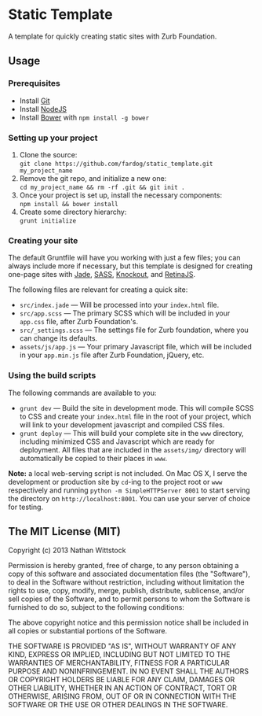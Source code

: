 Static Template
===============

A template for quickly creating static sites with Zurb Foundation.

Usage
-----

### Prerequisites

- Install [Git](http://git-scm.com/)
- Install [NodeJS](http://nodejs.org)
- Install [Bower](http://bower.io/) with `npm install -g bower`

### Setting up your project

1. Clone the source:  
`git clone https://github.com/fardog/static_template.git my_project_name`
2. Remove the git repo, and initialize a new one:  
`cd my_project_name && rm -rf .git && git init .`
3. Once your project is set up, install the necessary components:  
`npm install && bower install`
4. Create some directory hierarchy:  
`grunt initialize`

### Creating your site

The default Gruntfile will have you working with just a few files; you can always include more if necessary, but this template is designed for creating one-page sites with [Jade](http://jade-lang.com/), [SASS](http://sass-lang.com/), [Knockout](http://knockoutjs.com/), and [RetinaJS](http://retinajs.com/).

The following files are relevant for creating a quick site:

- `src/index.jade` — Will be processed into your `index.html` file.
- `src/app.scss` — The primary SCSS which will be included in your `app.css` file, after Zurb Foundation's.
- `src/_settings.scss` — The settings file for Zurb foundation, where you can change its defaults.
- `assets/js/app.js` — Your primary Javascript file, which will be included in your `app.min.js` file after Zurb Foundation, jQuery, etc.

### Using the build scripts

The following commands are available to you:

- `grunt dev` — Build the site in development mode. This will compile SCSS to CSS and create your `index.html` file in the root of your project, which will link to your development javascript and compiled CSS files.
- `grunt deploy` — This will build your complete site in the `www` directory, including minimized CSS and Javascript which are ready for deployment. All files that are included in the `assets/img/` directory will automatically be copied to their places in `www`.

**Note:** a local web-serving script is not included. On Mac OS X, I serve the development or production site by `cd`-ing to the project root or `www` respectively and running `python -m SimpleHTTPServer 8001` to start serving the directory on `http://localhost:8001`. You can use your server of choice for testing.

The MIT License (MIT)
---------------------

Copyright (c) 2013 Nathan Wittstock

Permission is hereby granted, free of charge, to any person obtaining a copy of
this software and associated documentation files (the "Software"), to deal in
the Software without restriction, including without limitation the rights to
use, copy, modify, merge, publish, distribute, sublicense, and/or sell copies of
the Software, and to permit persons to whom the Software is furnished to do so,
subject to the following conditions:

The above copyright notice and this permission notice shall be included in all
copies or substantial portions of the Software.

THE SOFTWARE IS PROVIDED "AS IS", WITHOUT WARRANTY OF ANY KIND, EXPRESS OR
IMPLIED, INCLUDING BUT NOT LIMITED TO THE WARRANTIES OF MERCHANTABILITY, FITNESS
FOR A PARTICULAR PURPOSE AND NONINFRINGEMENT. IN NO EVENT SHALL THE AUTHORS OR
COPYRIGHT HOLDERS BE LIABLE FOR ANY CLAIM, DAMAGES OR OTHER LIABILITY, WHETHER
IN AN ACTION OF CONTRACT, TORT OR OTHERWISE, ARISING FROM, OUT OF OR IN
CONNECTION WITH THE SOFTWARE OR THE USE OR OTHER DEALINGS IN THE SOFTWARE.
